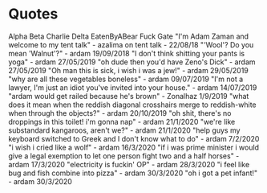 <!-- TITLE: Azalima -->
<!-- SUBTITLE: a very blursed boy -->

# Quotes

Alpha Beta Charlie Delta EatenByABear Fuck Gate
"I'm Adam Zaman and welcome to my tent talk" - azalima on tent talk - 22/08/18
"'Wool'? Do you mean 'Walnut'?" - ardam 19/09/2018
"I don't think shitting your pants is yoga" - ardam 27/05/2019
"oh dude then you'd have Zeno's Dick" - ardam 27/05/2019
"Oh man this is sick, i wish i was a jew!" - ardam 29/05/2019
"why are all these vegetables boneless" - ardam 09/07/2019
"I'm not a lawyer, I'm just an idiot you've invited into your house." - ardam 14/07/2019
"ardam would get railed because he's brown" - Zonalhaz 1/9/2019
"what does it mean when the reddish diagonal crosshairs merge to reddish-white when through the objects?" - ardam 20/10/2019
"oh shit, there's no droppings in this toilet! i'm gonna nap" - ardam 21/1/2020
"we're like substandard kangaroos, aren't we?" - ardam 21/1/2020
"help guys my keyboard switched to Greek and I don't know what to do" - ardam 7/2/2020
"i wish i cried like a wolf" - ardam 16/3/2020
"if i was prime minister i would give a legal exemption to let one person fight two and a half horses" - ardam 17/3/2020
"electricity is fuckin' OP" - ardam 28/3/2020
"i feel like bug and fish combine into pizza" - ardam 30/3/2020
"oh i got a pet infant!" - ardam 30/3/2020